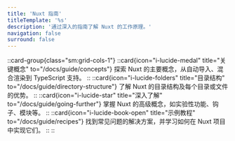 ```yaml
---
title: 'Nuxt 指南'
titleTemplate: '%s'
description: '通过深入的指南了解 Nuxt 的工作原理。'
navigation: false
surround: false
---
```


::card-group{class="sm:grid-cols-1"}
  ::card{icon="i-lucide-medal" title="关键概念" to="/docs/guide/concepts"}
  探索 Nuxt 的主要概念，从自动导入、混合渲染到 TypeScript 支持。
  ::
  ::card{icon="i-lucide-folders" title="目录结构" to="/docs/guide/directory-structure"}
  了解 Nuxt 的目录结构及每个目录或文件的优势。
  ::
  ::card{icon="i-lucide-star" title="深入了解" to="/docs/guide/going-further"}
  掌握 Nuxt 的高级概念，如实验性功能、钩子、模块等。
  ::
  ::card{icon="i-lucide-book-open" title="示例教程" to="/docs/guide/recipes"}
  找到常见问题的解决方案，并学习如何在 Nuxt 项目中实现它们。
  ::
::
